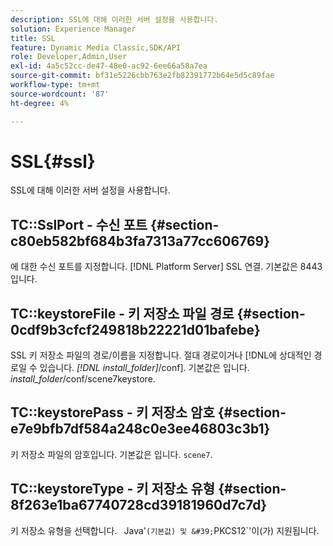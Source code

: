```yaml
---
description: SSL에 대해 이러한 서버 설정을 사용합니다.
solution: Experience Manager
title: SSL
feature: Dynamic Media Classic,SDK/API
role: Developer,Admin,User
exl-id: 4a5c52cc-de47-48e0-ac92-6ee66a58a7ea
source-git-commit: bf31e5226cbb763e2fb82391772b64e5d5c89fae
workflow-type: tm+mt
source-wordcount: '87'
ht-degree: 4%

---
```


# SSL{#ssl}

SSL에 대해 이러한 서버 설정을 사용합니다.

## TC::SslPort - 수신 포트 {#section-c80eb582bf684b3fa7313a77cc606769}

에 대한 수신 포트를 지정합니다. [!DNL Platform Server] SSL 연결. 기본값은 8443입니다.

## TC::keystoreFile - 키 저장소 파일 경로 {#section-0cdf9b3cfcf249818b22221d01bafebe}

SSL 키 저장소 파일의 경로/이름을 지정합니다. 절대 경로이거나 [!DNL에 상대적인 경로일 수 있습니다. *[!DNL install_folder]*/conf]. 기본값은 입니다. *install_folder*/conf/scene7keystore.

## TC::keystorePass - 키 저장소 암호 {#section-e7e9bfb7df584a248c0e3ee46803c3b1}

키 저장소 파일의 암호입니다. 기본값은 입니다. `scene7`.

## TC::keystoreType - 키 저장소 유형 {#section-8f263e1ba67740728cd39181960d7c7d}

키 저장소 유형을 선택합니다. ` `Java'` (기본값) 및 &#39; `PKCS12`&#39;이(가) 지원됩니다.
